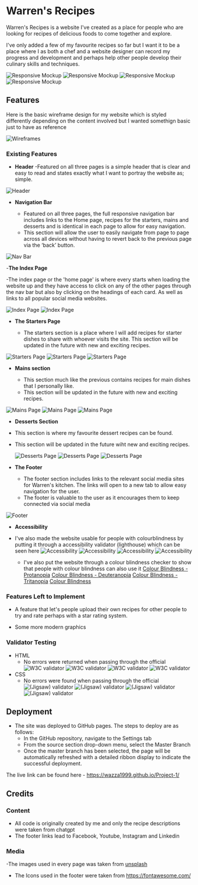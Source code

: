 # Warren's Recipes

Warren's Recipes is a website I've created as a place for people who are looking for recipes of delicious foods to come together and explore.

I've only added a few of my favourite recipes so far but I want it to be a place where I as both a chef and a website designer can record my progress and development and perhaps help other people develop their culinary skills and techniques.

![Responsive Mockup](https://github.com/Wazza1999/Project-1/blob/main/assets/media/index-mockup.JPG)
![Responsive Mockup](https://github.com/Wazza1999/Project-1/blob/main/assets/media/arancini-mockup.JPG)
![Responsive Mockup](https://github.com/Wazza1999/Project-1/blob/main/assets/media/spagbol-mockup.JPG)
![Responsive Mockup](https://github.com/Wazza1999/Project-1/blob/main/assets/media/cake-mockup.JPG)

## Features

Here is the basic wireframe design for my website which is styled differently depending on the content involved but I wanted somethign basic just to have as reference

![Wireframes](https://github.com/Wazza1999/Project-1/blob/main/assets/media/wireframe.JPG)

### Existing Features

- **Header**
  -Featured on all three pages is a simple header that is clear and easy to read and states exactly what I want to portray the website as; simple.

![Header](https://github.com/Wazza1999/Project-1/blob/main/assets/media/header.JPG)

- **Navigation Bar**

  - Featured on all three pages, the full responsive navigation bar includes links to the Home page, recipes for the starters, mains and desserts and is identical in each page to allow for easy navigation.
  - This section will allow the user to easily navigate from page to page across all devices without having to revert back to the previous page via the ‘back’ button.

![Nav Bar](https://github.com/Wazza1999/Project-1/blob/main/assets/media/nav-bar.JPG)

-**The Index Page**

-The index page or the 'home page' is where every starts when loading the website up and they have access to click on any of the other pages through the nav bar but also by clicking on the headings of each card. As well as links to all popular social media websites.

![Index Page](https://github.com/Wazza1999/Project-1/blob/main/assets/media/index1page.JPG)
![Index Page](https://github.com/Wazza1999/Project-1/blob/main/assets/media/index2page.JPG)

- **The Starters Page**

  - The starters section is a place where I will add recipes for starter dishes to share with whoever visits the site.
    This section will be updated in the future with new and exciting recipes.

![Starters Page](https://github.com/Wazza1999/Project-1/blob/main/assets/media/arancini1page.JPG)
![Starters Page](https://github.com/Wazza1999/Project-1/blob/main/assets/media/arancini2page.JPG)
![Starters Page](https://github.com/Wazza1999/Project-1/blob/main/assets/media/arancini3page.JPG)

- **Mains section**

  - This section much like the previous contains recipes for main dishes that I personally like.
  - This section will be updated in the future with new and exciting recipes.

![Mains Page](https://github.com/Wazza1999/Project-1/blob/main/assets/media/spagbol1page.JPG)
![Mains Page](https://github.com/Wazza1999/Project-1/blob/main/assets/media/spagbol2page.JPG)
![Mains Page](https://github.com/Wazza1999/Project-1/blob/main/assets/media/spagbol3page.JPG)

- **Desserts Section**

- This section is where my favourite dessert recipes can be found.
- This section will be updated in the future wiht new and exciting recipes.

  ![Desserts Page](https://github.com/Wazza1999/Project-1/blob/main/assets/media/cake1page.JPG)
  ![Desserts Page](https://github.com/Wazza1999/Project-1/blob/main/assets/media/cakepage.JPG)
  ![Desserts Page](https://github.com/Wazza1999/Project-1/blob/main/assets/media/cake3page.JPG)

- **The Footer**

  - The footer section includes links to the relevant social media sites for Warren's kitchen. The links will open to a new tab to allow easy navigation for the user.
  - The footer is valuable to the user as it encourages them to keep connected via social media

![Footer](https://github.com/Wazza1999/Project-1/blob/main/assets/media/footer.JPG)

- **Accessibility**
- I've also made the website usable for people with colourblindness by putting it through a accessibility validator (lighthouse) which can be seen here
  ![Accessibility](https://github.com/Wazza1999/Project-1/blob/main/assets/media/index-accessibility.JPG)
  ![Accessibility](https://github.com/Wazza1999/Project-1/blob/main/assets/media/arancini-accessibility.JPG)
  ![Accessibility](https://github.com/Wazza1999/Project-1/blob/main/assets/media/spagbol-accessibility.JPG)
  ![Accessibility](https://github.com/Wazza1999/Project-1/blob/main/assets/media/cake-accessibility.JPG)

  - I've also put the website through a colour blindness checker to show that people with colour blindness can also use it
    [Colour Blindness - Protanopia](https://www.toptal.com/designers/colorfilter?orig_uri=https://wazza1999.github.io/Project-1/index.html&process_type=protan)
    [Colour Blindness - Deuteranopia](https://www.toptal.com/designers/colorfilter?orig_uri=https://wazza1999.github.io/Project-1/index.html&process_type=deutan)
    [Colour Blindness - Tritanopia](https://www.toptal.com/designers/colorfilter?orig_uri=https://wazza1999.github.io/Project-1/index.html&process_type=tritan)
    [Colour Blindness](https://www.toptal.com/designers/colorfilter?orig_uri=https://wazza1999.github.io/Project-1/index.html&process_type=grey)

### Features Left to Implement

- A feature that let's people upload their own recipes for other people to try and rate perhaps with a star rating system.

- Some more modern graphics

### Validator Testing

- HTML
  - No errors were returned when passing through the official
    ![W3C validator](https://github.com/Wazza1999/Project-1/blob/main/assets/media/index-htmlcheck.JPG)
    ![W3C validator](https://github.com/Wazza1999/Project-1/blob/main/assets/media/arancini-htmlcheck.JPG)
    ![W3C validator](https://github.com/Wazza1999/Project-1/blob/main/assets/media/spagbol-htmlcheck.JPG)
    ![W3C validator](https://github.com/Wazza1999/Project-1/blob/main/assets/media/cake-htmlcheck.JPG)
- CSS
  - No errors were found when passing through the official
    ![(Jigsaw) validator](https://github.com/Wazza1999/Project-1/blob/main/assets/media/index-csscheck.JPG)
    ![(Jigsaw) validator](https://github.com/Wazza1999/Project-1/blob/main/assets/media/arancini-csscheck.JPG)
    ![(Jigsaw) validator](https://github.com/Wazza1999/Project-1/blob/main/assets/media/spagbol-csscheck.JPG)
    ![(Jigsaw) validator](https://github.com/Wazza1999/Project-1/blob/main/assets/media/cake-csscheck.JPG)

## Deployment

- The site was deployed to GitHub pages. The steps to deploy are as follows:
  - In the GitHub repository, navigate to the Settings tab
  - From the source section drop-down menu, select the Master Branch
  - Once the master branch has been selected, the page will be automatically refreshed with a detailed ribbon display to indicate the successful deployment.

The live link can be found here - https://wazza1999.github.io/Project-1/

## Credits

### Content

- All code is originally created by me and only the recipe descriptions were taken from chatgpt
- The footer links lead to Facebook, Youtube, Instagram and Linkedin

### Media

-The images used in every page was taken from [unsplash](https://unsplash.com/)

- The Icons used in the footer were taken from https://fontawesome.com/
